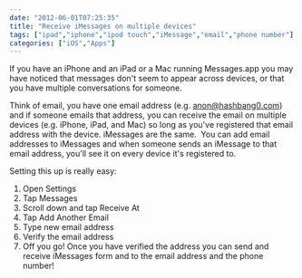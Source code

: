```yaml
---
date: "2012-06-01T07:25:35"
title: "Receive iMessages on multiple devices"
tags: ["ipad","iphone","ipod touch","iMessage","email","phone number"]
categories: ["iOS","Apps"]
---
```


If you have an iPhone and an iPad or a Mac running Messages.app you may have noticed that messages don't seem to appear across devices, or that you have multiple conversations for someone. 
 
Think of email, you have one email address (e.g. anon@hashbang0.com) and if someone emails that address, you can receive the email on multiple devices (e.g. iPhone, iPad, and Mac) so long as you've registered that email address with the device. 
iMessages are the same.  You can add email addresses to iMessages and when someone sends an iMessage to that email address, you'll see it on every device it's registered to. 
 
Setting this up is really easy: 

1. Open Settings
2. Tap Messages
3. Scroll down and tap Receive At
4. Tap Add Another Email
5. Type new email address
6. Verify the email address
7. Off you go! 
Once you have verified the address you can send and receive iMessages form and to the email address and the phone number!

